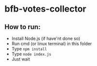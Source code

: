 # bfb-votes-collector

## How to run:

* Install Node.js (if have'nt done so)
* Run cmd (or linux terminal) in this folder
* Type `npm install`
* Type `node index.js`
* Just wait
